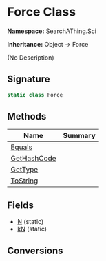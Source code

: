 # Force Class
**Namespace:** SearchAThing.Sci

**Inheritance:** Object → Force

(No Description)

## Signature
```csharp
static class Force
```
## Methods
|**Name**|**Summary**|
|---|---|
|[Equals](Force/Equals.md)||
|[GetHashCode](Force/GetHashCode.md)||
|[GetType](Force/GetType.md)||
|[ToString](Force/ToString.md)||
## Fields
- [N](Force/N.md) (static)
- [kN](Force/kN.md) (static)
## Conversions
